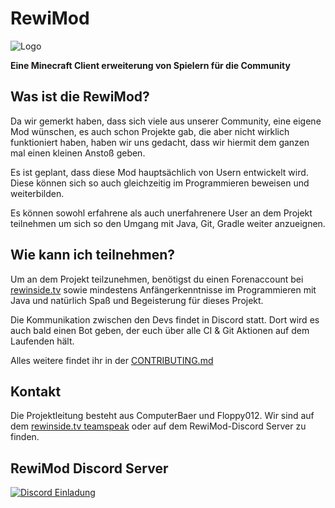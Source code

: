 
RewiMod
=======

![Logo](http://i.uploa.gq/39522.png)

**Eine Minecraft Client erweiterung von Spielern für die Community**

Was ist die RewiMod?
-------
Da wir gemerkt haben, dass sich viele aus unserer Community, eine eigene Mod wünschen, es auch schon Projekte gab, die aber nicht wirklich funktioniert haben, haben wir uns gedacht, dass wir hiermit dem ganzen mal einen kleinen Anstoß geben. 

Es ist geplant, dass diese Mod hauptsächlich von Usern entwickelt wird. Diese können sich so auch gleichzeitig im Programmieren beweisen und weiterbilden.

Es können sowohl erfahrene als auch unerfahrenere User an dem Projekt teilnehmen um sich so den Umgang mit Java, Git, Gradle weiter anzueignen.

Wie kann ich teilnehmen?
-------
Um an dem Projekt teilzunehmen, benötigst du einen Forenaccount bei [rewinside.tv](https://rewinside.tv) sowie mindestens Anfängerkenntnisse im Programmieren mit Java und natürlich Spaß und Begeisterung für dieses Projekt.

Die Kommunikation zwischen den Devs findet in Discord statt. Dort wird es auch bald einen Bot geben, der euch über alle CI & Git Aktionen auf dem Laufenden hält.

Alles weitere findet ihr in der [CONTRIBUTING.md](CONTRIBUTING.md)

Kontakt
-------
Die Projektleitung besteht aus ComputerBaer und Floppy012. Wir sind auf dem [rewinside.tv teamspeak](ts3server://ts.rewinside.tv) oder auf dem RewiMod-Discord Server zu finden.

RewiMod Discord Server
-------

[![Discord Einladung](https://discordapp.com/api/servers/205661485576224768/widget.png?style=banner3)](https://discord.gg/ZpAe9qn)
